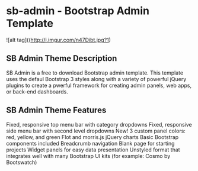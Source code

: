 sb-admin - Bootstrap Admin Template
========

![alt tag]((http://i.imgur.com/n47Dibt.jpg?1)


SB Admin Theme Description
--------------------------

SB Admin is a free to download Bootstrap admin template. This template uses the defaul Bootstrap 3 styles along with a variety of powerful jQuery plugins to create a pwerful framework for creating admin panels, web apps, or back-end dashboards.

SB Admin Theme Features
-----------------------

Fixed, responsive top menu bar with category dropdowns
Fixed, responsive side menu bar with second level dropdowns
New! 3 custom panel colors: red, yellow, and green
Flot and morris.js jQuery charts
Basic Bootstrap components included
Breadcrumb navigation
Blank page for starting projects
Widget panels for easy data presentation
Unstyled format that integrates well with many Bootstrap UI kits (for example: Cosmo by Bootswatch)
